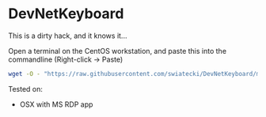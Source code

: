 # DevNetKeyboard

This is a dirty hack, and it knows it...

Open a terminal on the CentOS workstation, and paste this into the commandline (Right-click -> Paste)

```bash
wget -O - "https://raw.githubusercontent.com/swiatecki/DevNetKeyboard/master/dk_key.sh" | sudo sh 
```


Tested on:

* OSX with MS RDP app
